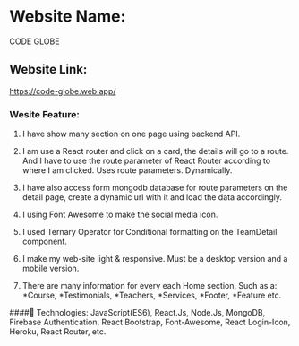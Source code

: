 # Website Name: 
CODE 
  GLOBE


## Website Link:
https://code-globe.web.app/


### Wesite Feature:
01. I have show many section on one page using backend API.

02. I am use a React router and click on a card, the details will go to a route. And I have to use the route parameter of React Router according to where I am clicked. Uses route parameters. Dynamically.

03. I have also access form mongodb database for route parameters on the detail page, create a dynamic url with it and load the data accordingly.

04. I using Font Awesome to make the social media icon.

05. I used Ternary Operator for Conditional formatting on the TeamDetail component.

06. I make my web-site light & responsive. Must be a desktop version and a mobile version.

07. There are many information for every each Home section. Such as a:
*Course,
*Testimonials,
*Teachers,
*Services,
*Footer,
*Feature etc.


####	Technologies:
JavaScript(ES6), React.Js, Node.Js, MongoDB, Firebase Authentication, React Bootstrap, Font-Awesome, React Login-Icon, Heroku, React Router, etc.
